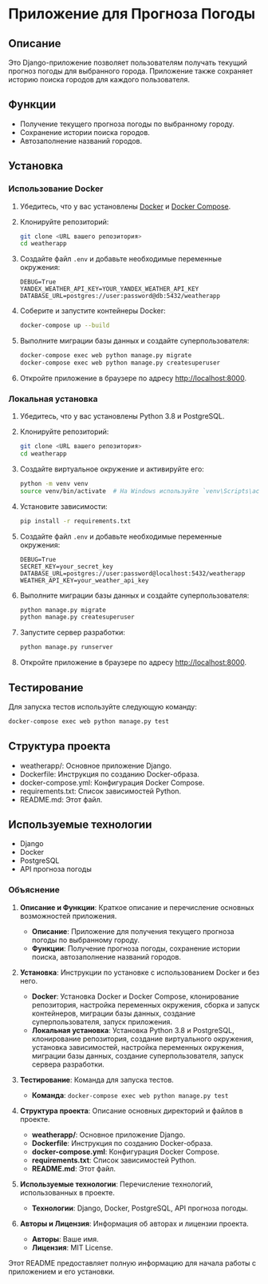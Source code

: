# Приложение для Прогноза Погоды

## Описание

Это Django-приложение позволяет пользователям получать текущий прогноз погоды для выбранного города. Приложение также сохраняет историю поиска городов для каждого пользователя.

## Функции

- Получение текущего прогноза погоды по выбранному городу.
- Сохранение истории поиска городов.
- Автозаполнение названий городов.

## Установка

### Использование Docker

1. Убедитесь, что у вас установлены [Docker](https://docs.docker.com/get-docker/) и [Docker Compose](https://docs.docker.com/compose/install/).

2. Клонируйте репозиторий:
    ```sh
    git clone <URL вашего репозитория>
    cd weatherapp
    ```

3. Создайте файл `.env` и добавьте необходимые переменные окружения:
    ```env
    DEBUG=True
    YANDEX_WEATHER_API_KEY=YOUR_YANDEX_WEATHER_API_KEY
    DATABASE_URL=postgres://user:password@db:5432/weatherapp
    ```

4. Соберите и запустите контейнеры Docker:
    ```sh
    docker-compose up --build
    ```

5. Выполните миграции базы данных и создайте суперпользователя:
    ```sh
    docker-compose exec web python manage.py migrate
    docker-compose exec web python manage.py createsuperuser
    ```

6. Откройте приложение в браузере по адресу [http://localhost:8000](http://localhost:8000).

### Локальная установка

1. Убедитесь, что у вас установлены Python 3.8 и PostgreSQL.

2. Клонируйте репозиторий:
    ```sh
    git clone <URL вашего репозитория>
    cd weatherapp
    ```

3. Создайте виртуальное окружение и активируйте его:
    ```sh
    python -m venv venv
    source venv/bin/activate  # На Windows используйте `venv\Scripts\activate`
    ```

4. Установите зависимости:
    ```sh
    pip install -r requirements.txt
    ```

5. Создайте файл `.env` и добавьте необходимые переменные окружения:
    ```env
    DEBUG=True
    SECRET_KEY=your_secret_key
    DATABASE_URL=postgres://user:password@localhost:5432/weatherapp
    WEATHER_API_KEY=your_weather_api_key
    ```

6. Выполните миграции базы данных и создайте суперпользователя:
    ```sh
    python manage.py migrate
    python manage.py createsuperuser
    ```

7. Запустите сервер разработки:
    ```sh
    python manage.py runserver
    ```

8. Откройте приложение в браузере по адресу [http://localhost:8000](http://localhost:8000).

## Тестирование

Для запуска тестов используйте следующую команду:

```sh
docker-compose exec web python manage.py test
```
## Структура проекта
* weatherapp/: Основное приложение Django.
* Dockerfile: Инструкция по созданию Docker-образа.
* docker-compose.yml: Конфигурация Docker Compose.
* requirements.txt: Список зависимостей Python.
* README.md: Этот файл.
## Используемые технологии
* Django
* Docker
* PostgreSQL
* API прогноза погоды


### Объяснение

1. **Описание и Функции**: Краткое описание и перечисление основных возможностей приложения.
    - **Описание**: Приложение для получения текущего прогноза погоды по выбранному городу.
    - **Функции**: Получение прогноза погоды, сохранение истории поиска, автозаполнение названий городов.

2. **Установка**: Инструкции по установке с использованием Docker и без него.
    - **Docker**: Установка Docker и Docker Compose, клонирование репозитория, настройка переменных окружения, сборка и запуск контейнеров, миграции базы данных, создание суперпользователя, запуск приложения.
    - **Локальная установка**: Установка Python 3.8 и PostgreSQL, клонирование репозитория, создание виртуального окружения, установка зависимостей, настройка переменных окружения, миграции базы данных, создание суперпользователя, запуск сервера разработки.

3. **Тестирование**: Команда для запуска тестов.
    - **Команда**: `docker-compose exec web python manage.py test`

4. **Структура проекта**: Описание основных директорий и файлов в проекте.
    - **weatherapp/**: Основное приложение Django.
    - **Dockerfile**: Инструкция по созданию Docker-образа.
    - **docker-compose.yml**: Конфигурация Docker Compose.
    - **requirements.txt**: Список зависимостей Python.
    - **README.md**: Этот файл.

5. **Используемые технологии**: Перечисление технологий, использованных в проекте.
    - **Технологии**: Django, Docker, PostgreSQL, API прогноза погоды.

6. **Авторы и Лицензия**: Информация об авторах и лицензии проекта.
    - **Авторы**: Ваше имя.
    - **Лицензия**: MIT License.

Этот README предоставляет полную информацию для начала работы с приложением и его установки.
